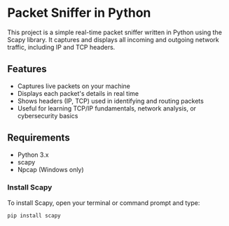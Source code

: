 # Packet Sniffer in Python

This project is a simple real-time packet sniffer written in Python using the Scapy library. It captures and displays all incoming and outgoing network traffic, including IP and TCP headers.

## Features

- Captures live packets on your machine
- Displays each packet's details in real time
- Shows headers (IP, TCP) used in identifying and routing packets
- Useful for learning TCP/IP fundamentals, network analysis, or cybersecurity basics

## Requirements

- Python 3.x
- scapy
- Npcap (Windows only)

### Install Scapy

To install Scapy, open your terminal or command prompt and type:

```bash
pip install scapy
